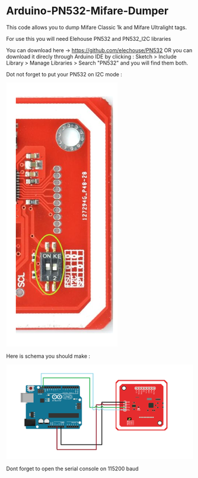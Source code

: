 # Arduino-PN532-Mifare-Dumper
This code allows you to dump Mifare Classic 1k and Mifare Ultralight tags.


For use this you will need Elehouse PN532 and PN532_I2C libraries 

You can download here -> https://github.com/elechouse/PN532
OR you can download it direcly through Arduino IDE by clicking : Sketch > Include Library > Manage Libraries > Search "PN532" and you will find them both.

Dot not forget to put your PN532 on I2C mode :

![alt text](https://github.com/rrifi/Arduino-PN532-Mifare-Dumper/blob/main/IC2_mode.PNG)

Here is schema you should make :

![alt text](https://github.com/rrifi/Arduino-PN532-Mifare-Dumper/blob/main/pn532_i2c_scheme.PNG)

Dont forget to open the serial console on 115200 baud
